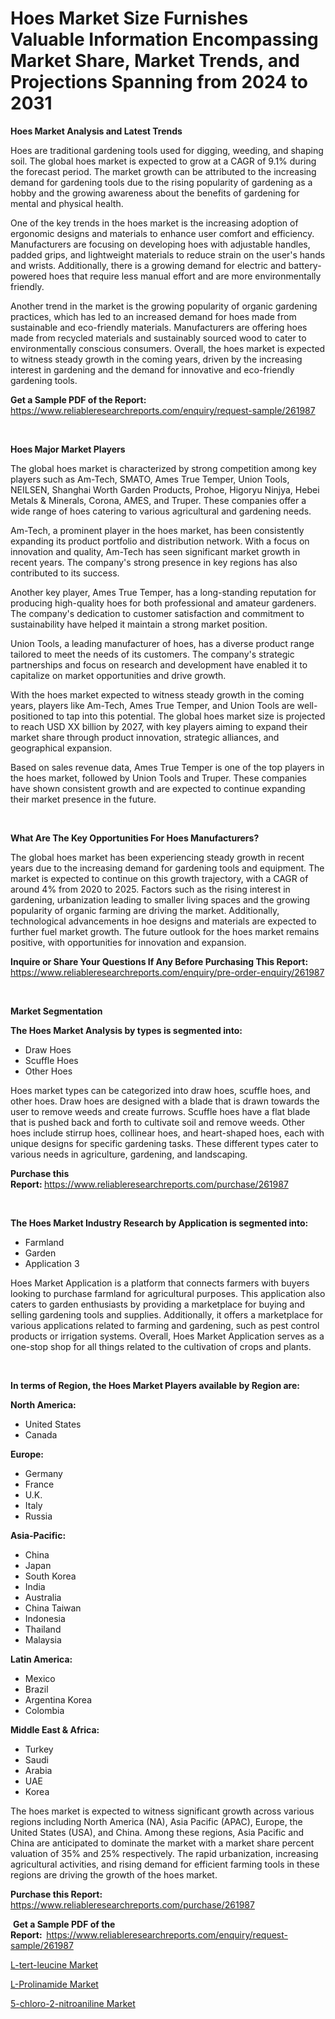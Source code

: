 <p><h1>Hoes Market Size Furnishes Valuable Information Encompassing Market Share, Market Trends, and Projections Spanning from 2024 to 2031</h1></p><p><strong>Hoes Market Analysis and Latest Trends</strong></p>
<p><p>Hoes are traditional gardening tools used for digging, weeding, and shaping soil. The global hoes market is expected to grow at a CAGR of 9.1% during the forecast period. The market growth can be attributed to the increasing demand for gardening tools due to the rising popularity of gardening as a hobby and the growing awareness about the benefits of gardening for mental and physical health.</p><p>One of the key trends in the hoes market is the increasing adoption of ergonomic designs and materials to enhance user comfort and efficiency. Manufacturers are focusing on developing hoes with adjustable handles, padded grips, and lightweight materials to reduce strain on the user's hands and wrists. Additionally, there is a growing demand for electric and battery-powered hoes that require less manual effort and are more environmentally friendly.</p><p>Another trend in the market is the growing popularity of organic gardening practices, which has led to an increased demand for hoes made from sustainable and eco-friendly materials. Manufacturers are offering hoes made from recycled materials and sustainably sourced wood to cater to environmentally conscious consumers. Overall, the hoes market is expected to witness steady growth in the coming years, driven by the increasing interest in gardening and the demand for innovative and eco-friendly gardening tools.</p></p>
<p><strong>Get a Sample PDF of the Report:&nbsp;</strong> <a href="https://www.reliableresearchreports.com/enquiry/request-sample/261987">https://www.reliableresearchreports.com/enquiry/request-sample/261987</a></p>
<p>&nbsp;</p>
<p><strong>Hoes Major Market Players</strong></p>
<p><p>The global hoes market is characterized by strong competition among key players such as Am-Tech, SMATO, Ames True Temper, Union Tools, NEILSEN, Shanghai Worth Garden Products, Prohoe, Higoryu Ninjya, Hebei Metals & Minerals, Corona, AMES, and Truper. These companies offer a wide range of hoes catering to various agricultural and gardening needs.</p><p>Am-Tech, a prominent player in the hoes market, has been consistently expanding its product portfolio and distribution network. With a focus on innovation and quality, Am-Tech has seen significant market growth in recent years. The company's strong presence in key regions has also contributed to its success.</p><p>Another key player, Ames True Temper, has a long-standing reputation for producing high-quality hoes for both professional and amateur gardeners. The company's dedication to customer satisfaction and commitment to sustainability have helped it maintain a strong market position.</p><p>Union Tools, a leading manufacturer of hoes, has a diverse product range tailored to meet the needs of its customers. The company's strategic partnerships and focus on research and development have enabled it to capitalize on market opportunities and drive growth.</p><p>With the hoes market expected to witness steady growth in the coming years, players like Am-Tech, Ames True Temper, and Union Tools are well-positioned to tap into this potential. The global hoes market size is projected to reach USD XX billion by 2027, with key players aiming to expand their market share through product innovation, strategic alliances, and geographical expansion.</p><p>Based on sales revenue data, Ames True Temper is one of the top players in the hoes market, followed by Union Tools and Truper. These companies have shown consistent growth and are expected to continue expanding their market presence in the future.</p></p>
<p>&nbsp;</p>
<p><strong>What Are The Key Opportunities For Hoes Manufacturers?</strong></p>
<p><p>The global hoes market has been experiencing steady growth in recent years due to the increasing demand for gardening tools and equipment. The market is expected to continue on this growth trajectory, with a CAGR of around 4% from 2020 to 2025. Factors such as the rising interest in gardening, urbanization leading to smaller living spaces and the growing popularity of organic farming are driving the market. Additionally, technological advancements in hoe designs and materials are expected to further fuel market growth. The future outlook for the hoes market remains positive, with opportunities for innovation and expansion.</p></p>
<p><strong>Inquire or Share Your Questions If Any Before Purchasing This Report:</strong> <a href="https://www.reliableresearchreports.com/enquiry/pre-order-enquiry/261987">https://www.reliableresearchreports.com/enquiry/pre-order-enquiry/261987</a></p>
<p>&nbsp;</p>
<p><strong>Market Segmentation</strong></p>
<p><strong>The Hoes Market Analysis by types is segmented into:</strong></p>
<p><ul><li>Draw Hoes</li><li>Scuffle Hoes</li><li>Other Hoes</li></ul></p>
<p><p>Hoes market types can be categorized into draw hoes, scuffle hoes, and other hoes. Draw hoes are designed with a blade that is drawn towards the user to remove weeds and create furrows. Scuffle hoes have a flat blade that is pushed back and forth to cultivate soil and remove weeds. Other hoes include stirrup hoes, collinear hoes, and heart-shaped hoes, each with unique designs for specific gardening tasks. These different types cater to various needs in agriculture, gardening, and landscaping.</p></p>
<p><strong>Purchase this Report:&nbsp;</strong><a href="https://www.reliableresearchreports.com/purchase/261987">https://www.reliableresearchreports.com/purchase/261987</a></p>
<p>&nbsp;</p>
<p><strong>The Hoes Market Industry Research by Application is segmented into:</strong></p>
<p><ul><li>Farmland</li><li>Garden</li><li>Application 3</li></ul></p>
<p><p>Hoes Market Application is a platform that connects farmers with buyers looking to purchase farmland for agricultural purposes. This application also caters to garden enthusiasts by providing a marketplace for buying and selling gardening tools and supplies. Additionally, it offers a marketplace for various applications related to farming and gardening, such as pest control products or irrigation systems. Overall, Hoes Market Application serves as a one-stop shop for all things related to the cultivation of crops and plants.</p></p>
<p>&nbsp;</p>
<p><strong>In terms of Region, the Hoes Market Players available by Region are:</strong></p>
<p>
    <p> <strong> North America: </strong>
        <ul>
            <li>United States</li>
            <li>Canada</li>
        </ul>
        </p> 
    <p> <strong> Europe: </strong>
        <ul>
            <li>Germany</li>
            <li>France</li>
            <li>U.K.</li>
            <li>Italy</li>
            <li>Russia</li>
        </ul>
        </p> 
    <p> <strong> Asia-Pacific: </strong>
        <ul>
            <li>China</li>
            <li>Japan</li>
            <li>South Korea</li>
            <li>India</li>
            <li>Australia</li>
            <li>China Taiwan</li>
            <li>Indonesia</li>
            <li>Thailand</li>
            <li>Malaysia</li>
        </ul>
        </p> 
    <p> <strong> Latin America: </strong>
        <ul>
            <li>Mexico</li>
            <li>Brazil</li>
            <li>Argentina Korea</li>
            <li>Colombia</li>
        </ul>
        </p> 
    <p> <strong> Middle East & Africa: </strong>
        <ul>
            <li>Turkey</li>
            <li>Saudi</li>
            <li>Arabia</li>
            <li>UAE</li>
            <li>Korea</li>
        </ul>
    </p>
    </p>
<p><p>The hoes market is expected to witness significant growth across various regions including North America (NA), Asia Pacific (APAC), Europe, the United States (USA), and China. Among these regions, Asia Pacific and China are anticipated to dominate the market with a market share percent valuation of 35% and 25% respectively. The rapid urbanization, increasing agricultural activities, and rising demand for efficient farming tools in these regions are driving the growth of the hoes market.</p></p>
<p><strong>Purchase this Report: </strong><a href="https://www.reliableresearchreports.com/purchase/261987">https://www.reliableresearchreports.com/purchase/261987</a></p>
<p>&nbsp;<strong>Get a Sample PDF of the Report:&nbsp;&nbsp;</strong><a href="https://www.reliableresearchreports.com/enquiry/request-sample/261987">https://www.reliableresearchreports.com/enquiry/request-sample/261987</a></p>
<p><strong></strong></p>
<p><p><a href="https://view.publitas.com/reportprime-1/global-l-tert-leucine-market-by-types-applications-and-major-players-with-regional-growth-rate-analysis-and-development-situation-from-2024-to-2031/">L-tert-leucine Market</a></p><p><a href="https://view.publitas.com/reportprime-1/insights-into-l-prolinamide-market-size-analysing-market-share-trends-and-growth-from-2024-to-2031/">L-Prolinamide Market</a></p><p><a href="https://view.publitas.com/reportprime-1/5-chloro-2-nitroaniline-market-size-and-examines-its-market-scope-with-a-primary-focus-on-growth-opportunities-and-forecasted-trends-spanning-from-2024-to-2031/">5-chloro-2-nitroaniline Market</a></p></p>
